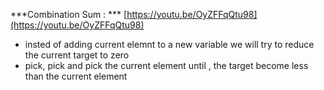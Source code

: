 ***Combination Sum : ***
[https://youtu.be/OyZFFqQtu98](https://youtu.be/OyZFFqQtu98)
​
* insted of adding current elemnt to a new variable we will try to reduce the current target to zero
* pick, pick and pick the current element until , the target become less than the current element